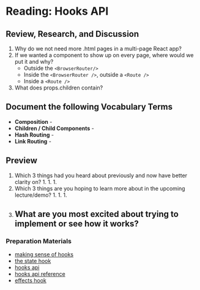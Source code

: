 # Reading: Hooks API

## Review, Research, and Discussion

1. Why do we not need more .html pages in a multi-page React app?
1. If we wanted a component to show up on every page, where would we put it and why?
    - Outside the `<BrowserRouter/>`
    - Inside the `<BrowserRouter />`, outside a `<Route />`
    - Inside a `<Route />`
1. What does props.children contain?

## Document the following Vocabulary Terms

- **Composition** -
- **Children / Child Components** -
- **Hash Routing** -
- **Link Routing** -

## Preview

1. Which 3 things had you heard about previously and now have better clarity on?
    1. 
    1. 
    1. 
1. Which 3 things are you hoping to learn more about in the upcoming lecture/demo?
    1. 
    1. 
    1. 
1. What are you most excited about trying to implement or see how it works?
    - 

### Preparation Materials

- [making sense of hooks](https://medium.com/@dan_abramov/making-sense-of-react-hooks-fdbde8803889)
- [the state hook](https://reactjs.org/docs/hooks-state.html)
- [hooks api](https://reactjs.org/docs/hooks-overview.html)
- [hooks api reference](https://reactjs.org/docs/hooks-reference.html)
- [effects hook](https://reactjs.org/docs/hooks-effect.html)
